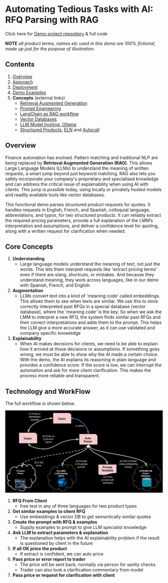 # Automating Tedious Tasks with AI: RFQ Parsing with RAG

Click here for [Demo project repository](https://github.com/parrisma/rfq-rag/) & full code

**NOTE** *all product terms, names etc used in this demo are 100% fictional, made up just for the purpose of illustration.*

## Contents

1. [Overview](#overview)
1. [Approach](./main)
1. [Deployment](./deployment)
1. [Demo Examples](./demo)
1. **Concepts** (external links)
   - [Retrieval Augmented Generation](https://www.google.com/url?sa=E&source=gmail&q=https://www.deeplearning.ai/short-courses/building-systems-with-chatgpt/)
   - [Prompt Engineering](https://www.google.com/url?sa=E&source=gmail&q=https://platform.openai.com/docs/guides/prompt-engineering)
   - [LangChain as RAG workflow](https://www.google.com/search?q=https://python.langchain.com/docs/get_started/introduction.html)
   - [Vector Databases](https://www.google.com/url?sa=E&source=gmail&q=https://www.pinecone.io/learn/vector-database/)
   - [LLM Model hosting, Ollama](https://ollama.com/)
   - [Structured Products](https://www.investopedia.com/articles/optioninvestor/07/structured_products.asp), [ELN](https://www.investopedia.com/terms/e/equity-linkednote.asp) and [Autocall](./autocall.md)

## Overview

Finance automation has evolved. Pattern matching and traditional NLP are being replaced by **Retrieval Augmented Generation (RAG)**. This allows Large Language Models (LLMs) to understand the meaning of written requests, a smart jump beyond just keyword matching. RAG also lets you safely incorporate your company's proprietary and specialised knowledge and can address the critical issue of explainability when using AI with clients. This jump is possible today, using locally or privately hosted models and readily available tools like vector databases.

This functional demo parses structured product requests for quotes. It handles requests in English, French, and Spanish, colloquial language, abbreviations, and typos, for two structured products. It can reliably extract the required pricing parameters, provide a full explanation of the LMM’s interpretation and assumptions, and deliver a confidence level for quoting, along with a written request for clarification when needed.

## Core Concepts

1. **Understanding**
    - Large language models understand the meaning of text, not just the words. This lets them interpret requests like 'extract pricing terms' even if there are slang, shortcuts, or mistakes. And because they understand meaning, they work across languages, like in our demo with Spanish, French, and English
1. **Augmentation**
    - LLMs convert text into a kind of 'meaning code' called embeddings. This allows them to see when texts are similar. We use this to store correctly interpreted past RFQs in a special database (vector database), where the 'meaning code' is the key. So when we ask the LMM to interpret a new RFQ, the system finds similar past RFQs and their correct interpretations and adds them to the prompt. This helps the LLM give a more accurate answer, as it can use validated and company specific knowledge
1. **Explainability**
    - When AI makes decisions for clients, we need to be able to explain how it arrived at those decisions or assumptions. If something goes wrong, we must be able to show why the AI made a certain choice. With the demo, the AI explains its reasoning in plain language and provides a confidence score. If the score is low, we can interrupt the automation and ask for more client clarification. This makes the process more reliable and transparent.

## Technology and WorkFlow

The full workflow is shown below.

![Technology and Workflow](./main/rag-full-flow.png)

1. **RFQ From Client**
    * free test in any of three languages for two product types
1. **Get similar examples to client RFQ**
    * Use embeddings & vector DB to get semantically similar quotes
1. **Create the prompt with RFQ & examples**
    * Supply examples to prompt to give LLM specialist knowledge
1. **Ask LLM to extract parameters & explanation**
    * The explanation helps with the AI explainability problem if the result is questioned by client in the future
1. **If all OK price the product**
    * If extract is confident, we can auto price
1. **Pass price or error report to trader**
    * The price will be sent back, normally via person for sanity checks
    * Trader can also look a clarification commentary from model
1. **Pass price or request for clarification with client**
